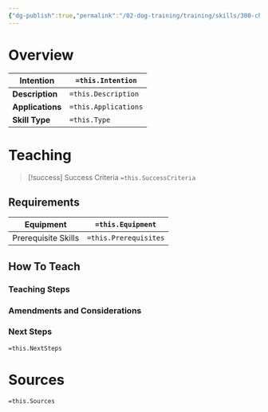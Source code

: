 ```yaml
---
{"dg-publish":true,"permalink":"/02-dog-training/training/skills/300-chickens/","tags":["DogTraining/Skills"],"noteIcon":"","created":"2023-11-29T14:43:15.000-04:00","updated":"2024-08-11T20:38:19.762-03:00"}
---
```


# Overview
| Intention | `=this.Intention` |
| ---- | ---- |
| **Description** | `=this.Description` |
| **Applications** | `=this.Applications` |
| **Skill Type** | `=this.Type` |
# Teaching
>[!success] Success Criteria
>`=this.SuccessCriteria`
## Requirements
| Equipment | `=this.Equipment` |
| --- | --- |
| Prerequisite Skills | `=this.Prerequisites` |
## How To Teach
### Teaching Steps


### Amendments and Considerations


### Next Steps
`=this.NextSteps`

# Sources
`=this.Sources`
